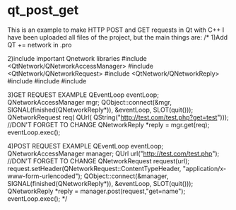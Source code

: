 # qt_post_get
This is an example to make HTTP POST and GET requests in Qt with C++
I have been uploaded all files of the project, but the main things are:
/*
1)Add QT += network in .pro

2)include important Qnetwork libraries
#include <QtNetwork/QNetworkAccessManager>
#include <QtNetwork/QNetworkRequest>
#include <QtNetwork/QNetworkReply>
#include <QHttpMultiPart>
#include <QUrl>
#include <QUrlQuery>

3)GET REQUEST EXAMPLE
    QEventLoop eventLoop;
    QNetworkAccessManager mgr;
    QObject::connect(&mgr, SIGNAL(finished(QNetworkReply*)), &eventLoop, SLOT(quit()));
    QNetworkRequest req( QUrl( QString("http://test.com/test.php?get=test")));   //DON'T FORGET TO CHANGE
    QNetworkReply *reply = mgr.get(req);
    eventLoop.exec();
    
4)POST REQUEST EXAMPLE
    QEventLoop eventLoop;
    QNetworkAccessManager manager;
    QUrl url("http://test.com/test.php"); //DON'T FORGET TO CHANGE
    QNetworkRequest request(url);
    request.setHeader(QNetworkRequest::ContentTypeHeader, "application/x-www-form-urlencoded");
    QObject::connect(&manager, SIGNAL(finished(QNetworkReply*)), &eventLoop, SLOT(quit()));
    QNetworkReply *reply = manager.post(request,"get=name");
    eventLoop.exec();
*/
